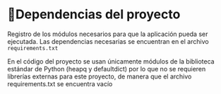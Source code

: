 # 📑Dependencias del proyecto

Registro de los módulos necesarios para que la aplicación pueda ser ejecutada. Las dependencias necesarias se encuentran en el archivo `requirements.txt`

En el código del proyecto se usan únicamente módulos de la biblioteca estándar de Python (heapq y defaultdict) por lo que no se requieren librerías externas para este proyecto, de manera que el archivo requirements.txt se encuentra vacío


